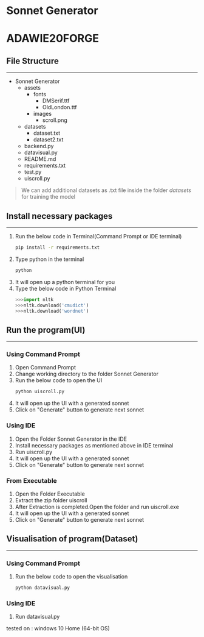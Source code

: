 # Sonnet Generator
# ADAWIE20FORGE



## File Structure
---
* Sonnet Generator
    * assets
        * fonts
            * DMSerif.ttf
            * OldLondon.ttf
        * images
            * scroll.png
    * datasets
        * dataset.txt
        * dataset2.txt
    * backend.py
    * datavisual.py
    * README.md
    * requirements.txt
    * test.py
    * uiscroll.py

  
>We can add additional datasets as .txt  file inside the folder *datasets* for training the model


## Install necessary packages
---
1. Run the below code in Terminal(Command Prompt or IDE terminal)
    ```bash
    pip install -r requirements.txt
    ```
2. Type python in the terminal
    ```bash
    python
    ```
3. It will open up a python terminal for you
4. Type the below code in Python Terminal
    ```python
    >>>import nltk
    >>>nltk.download('cmudict')
    >>>nltk.download('wordnet')
    ```

## Run the program(UI)
---
### Using Command Prompt

1. Open Command Prompt
2. Change working directory to the folder Sonnet Generator
3. Run the below code to open the UI
    ```bash
    python uiscroll.py
    ```
4. It will open up the UI with a generated sonnet
5. Click on "Generate" button to generate next sonnet

### Using IDE
1. Open the Folder Sonnet Generator in the IDE
2. Install necessary packages as mentioned above in IDE terminal
3. Run uiscroll.py
4. It will open up the UI with a generated sonnet
5. Click on "Generate" button to generate next sonnet

### From Executable
1. Open the Folder Executable
2. Extract the zip folder uiscroll
3. After Extraction is completed.Open the folder and run uiscroll.exe
4. It will open up the UI with a generated sonnet
5. Click on "Generate" button to generate next sonnet

## Visualisation of program(Dataset)
---
### Using Command Prompt

1. Run the below code to open the visualisation
    ```bash
    python datavisual.py
    ```

### Using IDE

1. Run datavisual.py

tested on : windows 10 Home (64-bit OS)
